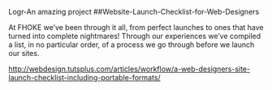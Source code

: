 Logr-An amazing project
##Website-Launch-Checklist-for-Web-Designers

At FHOKE we’ve been through it all, from perfect launches to ones that have turned into complete nightmares! Through our experiences we’ve compiled a list, in no particular order, of a process we go through before we launch our sites. 

http://webdesign.tutsplus.com/articles/workflow/a-web-designers-site-launch-checklist-including-portable-formats/ ‎

